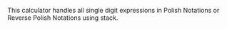 This calculator handles all single digit expressions in Polish Notations or Reverse Polish Notations using stack.
